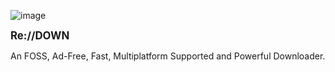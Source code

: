 ![image](https://github.com/user-attachments/assets/36aead59-6019-4e93-970a-5978faba6ff0)

<strong style="font-size: larger;">Re://DOWN</strong>
 
An FOSS, Ad-Free, Fast, Multiplatform Supported and Powerful Downloader. 
